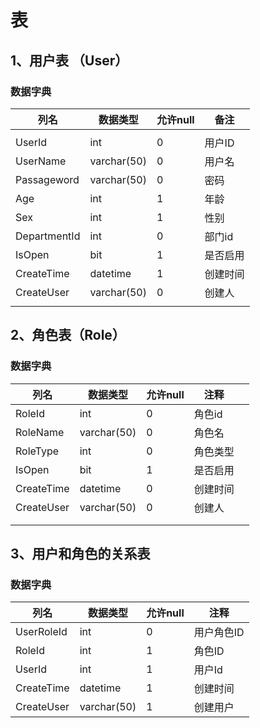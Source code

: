 # 表
## 1、用户表 （User）
### 数据字典

| 列名           | 数据类型        | 允许null | 备注   |
| ------------ | ----------- | ------ | ---- |
|              |             |        |      |
| UserId       | int         | 0      | 用户ID |
| UserName     | varchar(50) | 0      | 用户名  |
| Passageword  | varchar(50) | 0      | 密码   |
| Age          | int         | 1      | 年龄   |
| Sex          | int         | 1      | 性别   |
| DepartmentId | int         | 0      | 部门id |
| IsOpen       | bit         | 1      | 是否启用 |
| CreateTime   | datetime    | 1      | 创建时间 |
| CreateUser   | varchar(50) | 0      | 创建人  |
|              |             |        |      |
## 2、角色表（Role）
### 数据字典

| 列名         | 数据类型        | 允许null | 注释   |     |
| ---------- | ----------- | ------ | ---- | --- |
| RoleId     | int         | 0      | 角色id |     |
| RoleName   | varchar(50) | 0      | 角色名  |     |
| RoleType   | int         | 0      | 角色类型 |     |
| IsOpen     | bit         | 1      | 是否启用 |     |
| CreateTime | datetime    | 0      | 创建时间 |     |
| CreateUser | varchar(50) | 0      | 创建人  |     |
|            |             |        |      |     |
|            |             |        |      |     |
## 3、用户和角色的关系表
### 数据字典
| 列名         | 数据类型        | 允许null | 注释     |
| ---------- | ----------- | ------ | ------ |
| UserRoleId | int         | 0      | 用户角色ID |
| RoleId     | int         | 1      | 角色ID   |
| UserId     | int         | 1      | 用户Id   |
| CreateTime | datetime    | 1      | 创建时间   |
| CreateUser | varchar(50) | 1      | 创建用户   |